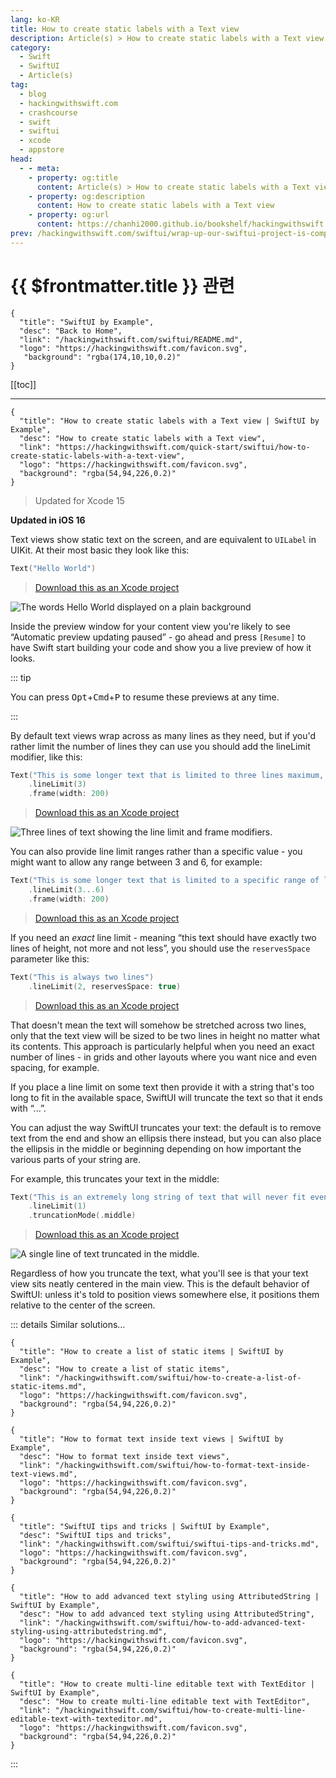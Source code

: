 ```yaml
---
lang: ko-KR
title: How to create static labels with a Text view
description: Article(s) > How to create static labels with a Text view
category:
  - Swift
  - SwiftUI
  - Article(s)
tag: 
  - blog
  - hackingwithswift.com
  - crashcourse
  - swift
  - swiftui
  - xcode
  - appstore
head:
  - - meta:
    - property: og:title
      content: Article(s) > How to create static labels with a Text view
    - property: og:description
      content: How to create static labels with a Text view
    - property: og:url
      content: https://chanhi2000.github.io/bookshelf/hackingwithswift.com/swiftui/how-to-create-static-labels-with-a-text-view.html
prev: /hackingwithswift.com/swiftui/wrap-up-our-swiftui-project-is-complete.md
---
```


# {{ $frontmatter.title }} 관련

```component VPCard
{
  "title": "SwiftUI by Example",
  "desc": "Back to Home",
  "link": "/hackingwithswift.com/swiftui/README.md",
  "logo": "https://hackingwithswift.com/favicon.svg",
   "background": "rgba(174,10,10,0.2)"
}
```

[[toc]]

---

```component VPCard
{
  "title": "How to create static labels with a Text view | SwiftUI by Example",
  "desc": "How to create static labels with a Text view",
  "link": "https://hackingwithswift.com/quick-start/swiftui/how-to-create-static-labels-with-a-text-view",
  "logo": "https://hackingwithswift.com/favicon.svg",
  "background": "rgba(54,94,226,0.2)"
}
```

> Updated for Xcode 15

**Updated in iOS 16**

Text views show static text on the screen, and are equivalent to `UILabel` in UIKit. At their most basic they look like this:

```swift
Text("Hello World")
```

> [<VPIcon icon="fas fa-file-zipper"/>Download this as an Xcode project](https://hackingwithswift.com/files/projects/swiftui/how-to-create-static-labels-with-a-text-view-1.zip)

![The words Hello World displayed on a plain background](https://hackingwithswift.com/img/books/quick-start/swiftui/how-to-create-static-labels-with-a-text-view-1~dark.png)

Inside the preview window for your content view you're likely to see “Automatic preview updating paused” - go ahead and press <VPIcon icon="iconfont icon-select"/>`[Resume]` to have Swift start building your code and show you a live preview of how it looks.

::: tip

You can press <kbd>Opt</kbd>+<kbd>Cmd</kbd>+<kbd>P</kbd> to resume these previews at any time.

:::

By default text views wrap across as many lines as they need, but if you'd rather limit the number of lines they can use you should add the lineLimit modifier, like this:

```swift
Text("This is some longer text that is limited to three lines maximum, so anything more than that will cause the text to clip.")
    .lineLimit(3)
    .frame(width: 200)
```

> [<VPIcon icon="fas fa-file-zipper"/>Download this as an Xcode project](https://hackingwithswift.com/files/projects/swiftui/how-to-create-static-labels-with-a-text-view-2.zip)

![Three lines of text showing the line limit and frame modifiers.](https://hackingwithswift.com/img/books/quick-start/swiftui/how-to-create-static-labels-with-a-text-view-2~dark.png)

You can also provide line limit ranges rather than a specific value - you might want to allow any range between 3 and 6, for example:

```swift
Text("This is some longer text that is limited to a specific range of lines, so anything more than six lines will cause the text to clip.")
    .lineLimit(3...6)
    .frame(width: 200)
```

> [<VPIcon icon="fas fa-file-zipper"/>Download this as an Xcode project](https://hackingwithswift.com/files/projects/swiftui/how-to-create-static-labels-with-a-text-view-3.zip)

If you need an _exact_ line limit - meaning “this text should have exactly two lines of height, not more and not less”, you should use the `reservesSpace` parameter like this:

```swift
Text("This is always two lines")
    .lineLimit(2, reservesSpace: true)
```

> [<VPIcon icon="fas fa-file-zipper"/>Download this as an Xcode project](https://hackingwithswift.com/files/projects/swiftui/how-to-create-static-labels-with-a-text-view-3.zip)

That doesn't mean the text will somehow be stretched across two lines, only that the text view will be sized to be two lines in height no matter what its contents. This approach is particularly helpful when you need an exact number of lines - in grids and other layouts where you want nice and even spacing, for example.

If you place a line limit on some text then provide it with a string that's too long to fit in the available space, SwiftUI will truncate the text so that it ends with “...”.

You can adjust the way SwiftUI truncates your text: the default is to remove text from the end and show an ellipsis there instead, but you can also place the ellipsis in the middle or beginning depending on how important the various parts of your string are.

For example, this truncates your text in the middle:

```swift
Text("This is an extremely long string of text that will never fit even the widest of iOS devices even if the user has their Dynamic Type setting as small as is possible, so in theory it should definitely demonstrate truncationMode().")
    .lineLimit(1)
    .truncationMode(.middle)
```

> [<VPIcon icon="fas fa-file-zipper"/>Download this as an Xcode project](https://hackingwithswift.com/files/projects/swiftui/how-to-create-static-labels-with-a-text-view-4.zip)

![A single line of text truncated in the middle.](https://hackingwithswift.com/img/books/quick-start/swiftui/how-to-create-static-labels-with-a-text-view-3~dark.png)

Regardless of how you truncate the text, what you'll see is that your text view sits neatly centered in the main view. This is the default behavior of SwiftUI: unless it's told to position views somewhere else, it positions them relative to the center of the screen.

::: details Similar solutions…

```component VPCard
{
  "title": "How to create a list of static items | SwiftUI by Example",
  "desc": "How to create a list of static items",
  "link": "/hackingwithswift.com/swiftui/how-to-create-a-list-of-static-items.md",
  "logo": "https://hackingwithswift.com/favicon.svg",
  "background": "rgba(54,94,226,0.2)"
}
```

```component VPCard
{
  "title": "How to format text inside text views | SwiftUI by Example",
  "desc": "How to format text inside text views",
  "link": "/hackingwithswift.com/swiftui/how-to-format-text-inside-text-views.md",
  "logo": "https://hackingwithswift.com/favicon.svg",
  "background": "rgba(54,94,226,0.2)"
}
```

```component VPCard
{
  "title": "SwiftUI tips and tricks | SwiftUI by Example",
  "desc": "SwiftUI tips and tricks",
  "link": "/hackingwithswift.com/swiftui/swiftui-tips-and-tricks.md",
  "logo": "https://hackingwithswift.com/favicon.svg",
  "background": "rgba(54,94,226,0.2)"
}
```

```component VPCard
{
  "title": "How to add advanced text styling using AttributedString | SwiftUI by Example",
  "desc": "How to add advanced text styling using AttributedString",
  "link": "/hackingwithswift.com/swiftui/how-to-add-advanced-text-styling-using-attributedstring.md",
  "logo": "https://hackingwithswift.com/favicon.svg",
  "background": "rgba(54,94,226,0.2)"
}
```

```component VPCard
{
  "title": "How to create multi-line editable text with TextEditor | SwiftUI by Example",
  "desc": "How to create multi-line editable text with TextEditor",
  "link": "/hackingwithswift.com/swiftui/how-to-create-multi-line-editable-text-with-texteditor.md",
  "logo": "https://hackingwithswift.com/favicon.svg",
  "background": "rgba(54,94,226,0.2)"
}
```

:::

